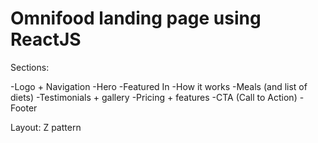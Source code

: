 # Omnifood landing page using ReactJS

Sections:

-Logo + Navigation
-Hero
-Featured In
-How it works
-Meals (and list of diets)
-Testimonials + gallery
-Pricing + features
-CTA (Call to Action)
-Footer

Layout: Z pattern
